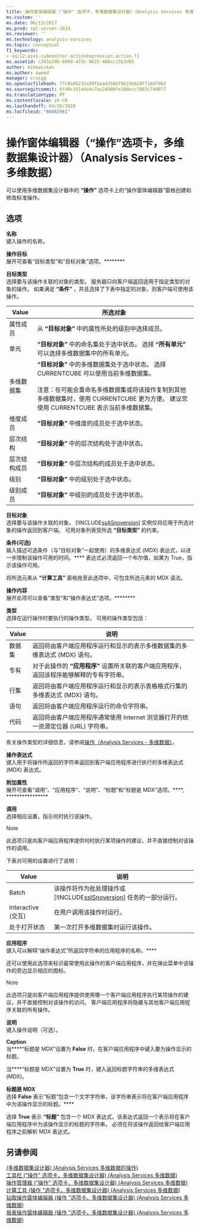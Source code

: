 ```yaml
---
title: 操作窗体编辑器（"操作" 选项卡，多维数据集设计器）（Analysis Services 多维数据） |Microsoft Docs
ms.custom: ''
ms.date: 06/13/2017
ms.prod: sql-server-2014
ms.reviewer: ''
ms.technology: analysis-services
ms.topic: conceptual
f1_keywords:
- sql12.asvs.cubeeditor.actionexpression.action.f1
ms.assetid: c363a29b-6099-473c-9625-460cc15b3d95
author: minewiskan
ms.author: owend
manager: craigg
ms.openlocfilehash: f7c0a9b232a30fbaa4358bf9b23eb28ff16d79b2
ms.sourcegitcommit: 6fd8c1914de4c7ac24900fe388ecc7883c740077
ms.translationtype: MT
ms.contentlocale: zh-CN
ms.lasthandoff: 04/26/2020
ms.locfileid: "66062961"
---
```

# <a name="action-form-editor-actions-tab-cube-designer-analysis-services---multidimensional-data"></a>操作窗体编辑器（“操作”选项卡，多维数据集设计器）（Analysis Services - 多维数据）
  可以使用多维数据集设计器中的 **“操作”** 选项卡上的“操作窗体编辑器”窗格创建和修改标准操作。  
  
## <a name="options"></a>选项  
 **名称**  
 键入操作的名称。  
  
 **操作目标**  
 展开可查看“目标类型”和“目标对象”选项。********  
  
 **目标类型**  
 选择要与该操作关联的对象的类型。 服务器只向客户端返回适用于指定类型的对象的操作。 如果满足 **“条件”** ，并且选择了下表中指定的对象，则客户端可使用该操作。  
  
|Value|所选对象|  
|-----------|---------------------|  
|属性成员|从 **“目标对象”** 中的属性所处的级别中选择成员。|  
|单元|**“目标对象”** 中的命名集处于选中状态。 选择 **“所有单元”** 可以选择多维数据集中的所有单元。|  
|多维数据集|**“目标对象”** 中的多维数据集处于选中状态。 选择 CURRENTCUBE 可以使用当前多维数据集。<br /><br /> 注意：在可能会重命名多维数据集或将该操作复制到其他多维数据集时，使用 CURRENTCUBE 更为方便。 建议您使用 CURRENTCUBE 表示当前多维数据集。|  
|维度成员|**“目标对象”** 中维度的成员处于选中状态。|  
|层次结构|**“目标对象”** 中的层次结构处于选中状态。|  
|层次结构成员|**“目标对象”** 中层次结构的成员处于选中状态。|  
|级别|**“目标对象”** 中的级别处于选中状态。|  
|级别成员|**“目标对象”** 中级别的成员处于选中状态。|  
  
 **目标对象**  
 选择要与该操作关联的对象。 [!INCLUDE[ssASnoversion](../includes/ssasnoversion-md.md)] 实例仅将应用于所选对象的操作返回到客户端。 可用对象列表受所选 **“目标类型”** 的约束。  
  
 **条件(可选)**  
 输入描述可选条件（与“目标对象”一起使用）的多维表达式 (MDX) 表达式，以进一步限制该操作可用的时间。**** 表达式必须返回一个布尔值，如果为 True，指示该操作可用。  
  
 将所选元素从 **“计算工具”** 窗格拖至此选项中，可包含所选元素的 MDX 语法。  
  
 **操作内容**  
 展开此项可以查看“类型”和“操作表达式”选项。********  
  
 **类型**  
 选择在运行操作时要执行的操作类型。 可用的操作类型包括：  
  
|Value|说明|  
|-----------|-----------------|  
|数据集|返回将由客户端应用程序运行和显示的表示多维数据集的多维表达式 (MDX) 语句。|  
|专有|对于此操作的 **“应用程序”** 设置所关联的客户端应用程序，返回该程序能够解释的专有字符串。|  
|行集|返回将由客户端应用程序运行和显示的表示表格格式行集的多维表达式 (MDX) 语句。|  
|语句|返回将由客户端应用程序运行的命令字符串。|  
|代码|返回将由客户端应用程序通常使用 Internet 浏览器打开的统一资源定位器 (URL) 字符串。|  
  
 有关操作类型的详细信息，请参阅[操作（Analysis Services - 多维数据）](multidimensional-models/actions-analysis-services-multidimensional-data.md)。  
  
 **操作表达式**  
 键入用于将操作所返回的字符串返回到客户端应用程序进行执行的多维表达式 (MDX) 表达式。  
  
 **附加属性**  
 展开可查看“调用”、“应用程序”、“说明”、“标题”和“标题是 MDX”选项。****, ****************  
  
 **调用**  
 选择相应设置，指示何时执行该操作。  
  
> [!NOTE]  
>  此选项只是向客户端应用程序提供何时执行某项操作的建议，并不直接控制对该操作的调用。  
  
 下表对可用的设置进行了说明：  
  
|Value|说明|  
|-----------|-----------------|  
|Batch|该操作将作为批处理操作或 [!INCLUDE[ssISnoversion](../includes/ssisnoversion-md.md)] 任务的一部分运行。|  
|Interactive (交互)|在用户调用该操作时运行。|  
|处于打开状态|第一次打开多维数据集时运行该操作。|  
  
 **应用程序**  
 键入可以解释“操作表达式”所返回字符串的应用程序的名称。****  
  
 还可以使用此选项来标识最常使用此操作的客户端应用程序，并在弹出菜单中该操作的旁边显示相应的图标。  
  
> [!NOTE]  
>  此选项只是向客户端应用程序提供使用哪一个客户端应用程序执行某项操作的建议，并不直接控制对该操作的访问。 客户端应用程序将隐藏与其他客户端应用程序关联的所有操作。  
  
 **说明**  
 键入操作说明（可选）。  
  
 **Caption**  
 当****“标题是 MDX”设置为 **False** 时，在客户端应用程序中键入要为操作显示的标题。  
  
 当****“标题是 MDX”设置为 **True** 时，键入返回标题字符串的多维表达式 (MDX)。  
  
 **标题是 MDX**  
 选择 **False** 表示“标题”包含一个文字字符串，该字符串表示将在客户端应用程序中为该操作显示的标题。****  
  
 选择 **True** 表示 **“标题”** 包含一个 MDX 表达式，该表达式返回一个表示将在客户端应用程序中为该操作显示的标题的字符串。 必须在将该操作返回给客户端应用程序之前解析 MDX 表达式。  
  
## <a name="see-also"></a>另请参阅  
 [&#40;多维数据集设计器&#41; &#40;Analysis Services 多维数据的操作&#41;](actions-cube-designer-analysis-services-multidimensional-data.md)   
 [工具栏 &#40;"操作" 选项卡，多维数据集设计器&#41; &#40;Analysis Services 多维数据&#41;](toolbar-actions-tab-cube-designer-analysis-services-multidimensional-data.md)   
 [操作管理器 &#40;"操作" 选项卡，多维数据集设计器&#41; &#40;Analysis Services 多维数据&#41;](action-organizer-cube-designer-analysis-services-multidimensional-data.md)   
 [计算工具 &#40;操作 "选项卡，多维数据集设计器&#41; &#40;Analysis Services 多维数据&#41;](calculation-tools-actions-cube-designer-analysis-services-multidimensional-data.md)   
 [钻取操作窗体编辑器 &#40;操作 "选项卡，多维数据集设计器&#41; &#40;Analysis Services 多维数据&#41;](drillthrough-action-form-editor-cube-designer-analysis-services-multidimensional-data.md)   
 [报表操作窗体编辑器 &#40;操作 "选项卡，多维数据集设计器&#41; &#40;Analysis Services 多维数据&#41;](report-action-form-editor-cube-designer-analysis-services-multidimensional-data.md)  
  
  

